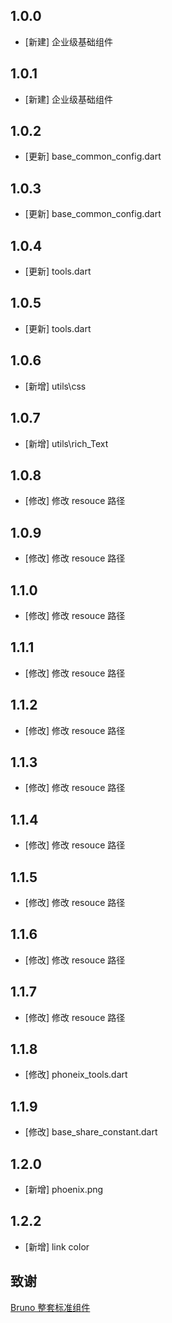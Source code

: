 <!--
 * @Author: lipeng 1162423147@qq.com
 * @Date: 2023-09-21 12:57:38
 * @LastEditors: lipeng 1162423147@qq.com
 * @LastEditTime: 2024-02-29 14:34:51
 * @FilePath: /phoenix/CHANGELOG.md
 * @Description: 这是默认设置,请设置`customMade`, 打开koroFileHeader查看配置 进行设置: https://github.com/OBKoro1/koro1FileHeader/wiki/%E9%85%8D%E7%BD%AE
-->
## 1.0.0

* [新建] 企业级基础组件


## 1.0.1

* [新建] 企业级基础组件

## 1.0.2

* [更新] base_common_config.dart

## 1.0.3

* [更新] base_common_config.dart


## 1.0.4

* [更新] tools.dart

## 1.0.5

* [更新] tools.dart

## 1.0.6

* [新增] utils\css

## 1.0.7

* [新增] utils\rich_Text

## 1.0.8 

* [修改] 修改 resouce 路径

## 1.0.9

* [修改] 修改 resouce 路径

## 1.1.0

* [修改] 修改 resouce 路径

## 1.1.1

* [修改] 修改 resouce 路径

## 1.1.2

* [修改] 修改 resouce 路径

## 1.1.3

* [修改] 修改 resouce 路径

## 1.1.4

* [修改] 修改 resouce 路径

## 1.1.5

* [修改] 修改 resouce 路径

## 1.1.6

* [修改] 修改 resouce 路径

## 1.1.7

* [修改] 修改 resouce 路径

## 1.1.8

* [修改] phoneix_tools.dart

## 1.1.9

* [修改] base_share_constant.dart

## 1.2.0

* [新增] phoenix.png


## 1.2.2

* [新增] link color

## 致谢

[Bruno 整套标准组件](https://github.com/LianjiaTech/bruno)